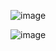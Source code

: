 ![image](https://github.com/user-attachments/assets/d3fda88d-48a6-4eb9-9cf9-26eaa81446b6)

![image](https://github.com/user-attachments/assets/b8ce3859-3429-4597-892a-5ae2c07bafef)
